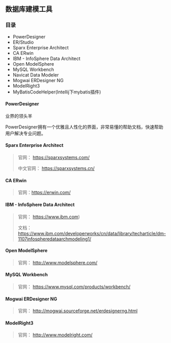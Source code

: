 ## 数据库建模工具


### 目录
* PowerDesigner
* ER/Studio
* Sparx Enterprise Architect
* CA ERwin
* IBM - InfoSphere Data Architect
* Open ModelSphere
* MySQL Workbench
* Navicat Data Modeler
* Mogwai ERDesigner NG
* ModelRight3
* MyBatisCodeHelper(Intellij下mybatis插件)

#### PowerDesigner
业界的领头羊

PowerDesigner拥有一个优雅且人性化的界面，非常易懂的帮助文档，快速帮助用户解决专业问题。

#### Sparx Enterprise Architect
> 官网： https://sparxsystems.com/
>
> 中文官网： https://sparxsystems.cn/

#### CA ERwin
> 官网：https://erwin.com/

#### IBM - InfoSphere Data Architect
> 官网： https://www.ibm.com)
>
> 文档： https://www.ibm.com/developerworks/cn/data/library/techarticle/dm-1107infospheredataarchmodeling1/

#### Open ModelSphere
> 官网： http://www.modelsphere.com/

#### MySQL Workbench
> 官网： https://www.mysql.com/products/workbench/

#### Mogwai ERDesigner NG
> 官网： http://mogwai.sourceforge.net/erdesignerng.html

#### ModelRight3
> 官网： http://www.modelright.com/

